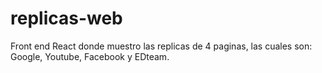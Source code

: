 # replicas-web
Front end React donde muestro las replicas de 4 paginas, las cuales son: Google, Youtube, Facebook y EDteam.
